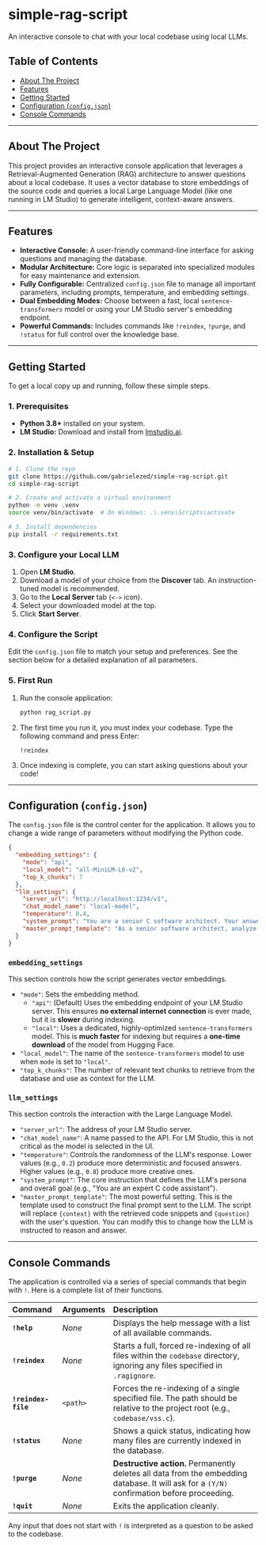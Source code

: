 # simple-rag-script

An interactive console to chat with your local codebase using local LLMs.

## Table of Contents
- [About The Project](#about-the-project)
- [Features](#features)
- [Getting Started](#getting-started)
- [Configuration (`config.json`)](#configuration-configjson)
- [Console Commands](#console-commands)

-----

## About The Project

This project provides an interactive console application that leverages a Retrieval-Augmented Generation (RAG) architecture to answer questions about a local codebase. It uses a vector database to store embeddings of the source code and queries a local Large Language Model (like one running in LM Studio) to generate intelligent, context-aware answers.

-----

## Features

  * **Interactive Console:** A user-friendly command-line interface for asking questions and managing the database.
  * **Modular Architecture:** Core logic is separated into specialized modules for easy maintenance and extension.
  * **Fully Configurable:** Centralized `config.json` file to manage all important parameters, including prompts, temperature, and embedding settings.
  * **Dual Embedding Modes:** Choose between a fast, local `sentence-transformers` model or using your LM Studio server's embedding endpoint.
  * **Powerful Commands:** Includes commands like `!reindex`, `!purge`, and `!status` for full control over the knowledge base.

-----

## Getting Started

To get a local copy up and running, follow these simple steps.

### 1\. Prerequisites

  * **Python 3.8+** installed on your system.
  * **LM Studio:** Download and install from [lmstudio.ai](https://lmstudio.ai/).

### 2\. Installation & Setup

```sh
# 1. Clone the repo
git clone https://github.com/gabrielezed/simple-rag-script.git
cd simple-rag-script

# 2. Create and activate a virtual environment
python -m venv .venv
source venv/bin/activate  # On Windows: .\.venv\Scripts\activate

# 3. Install dependencies
pip install -r requirements.txt
```

### 3\. Configure your Local LLM

1.  Open **LM Studio**.
2.  Download a model of your choice from the **Discover** tab. An instruction-tuned model is recommended.
3.  Go to the **Local Server** tab (`<->` icon).
4.  Select your downloaded model at the top.
5.  Click **Start Server**.

### 4\. Configure the Script

Edit the `config.json` file to match your setup and preferences. See the section below for a detailed explanation of all parameters.

### 5\. First Run

1.  Run the console application:
    ```sh
    python rag_script.py
    ```
2.  The first time you run it, you must index your codebase. Type the following command and press Enter:
    ```
    !reindex
    ```
3.  Once indexing is complete, you can start asking questions about your code\!

-----

## Configuration (`config.json`)

The `config.json` file is the control center for the application. It allows you to change a wide range of parameters without modifying the Python code.

```json
{
  "embedding_settings": {
    "mode": "api",
    "local_model": "all-MiniLM-L6-v2",
    "top_k_chunks": 7
  },
  "llm_settings": {
    "server_url": "http://localhost:1234/v1",
    "chat_model_name": "local-model",
    "temperature": 0.4,
    "system_prompt": "You are a senior C software architect. Your answers must be in English, be comprehensive, and explain the 'why' behind the code.",
    "master_prompt_template": "As a senior software architect, analyze the following CODE SNIPPETS to answer the user's QUESTION. Synthesize information from all snippets to form a complete, high-level answer. If the snippets seem incomplete, infer the overall purpose based on function names, comments, and file structure. Provide the best possible architectural explanation based on the available evidence.\n\nCODE SNIPPETS:\n---\n{context}\n---\n\nQUESTION: {question}"
  }
}
```

### `embedding_settings`

This section controls how the script generates vector embeddings.

  * `"mode"`: Sets the embedding method.
      * `"api"`: (Default) Uses the embedding endpoint of your LM Studio server. This ensures **no external internet connection** is ever made, but it is **slower** during indexing.
      * `"local"`: Uses a dedicated, highly-optimized `sentence-transformers` model. This is **much faster** for indexing but requires a **one-time download** of the model from Hugging Face.
  * `"local_model"`: The name of the `sentence-transformers` model to use when `mode` is set to `"local"`.
  * `"top_k_chunks"`: The number of relevant text chunks to retrieve from the database and use as context for the LLM.

### `llm_settings`

This section controls the interaction with the Large Language Model.

  * `"server_url"`: The address of your LM Studio server.
  * `"chat_model_name"`: A name passed to the API. For LM Studio, this is not critical as the model is selected in the UI.
  * `"temperature"`: Controls the randomness of the LLM's response. Lower values (e.g., `0.2`) produce more deterministic and focused answers. Higher values (e.g., `0.8`) produce more creative ones.
  * `"system_prompt"`: The core instruction that defines the LLM's persona and overall goal (e.g., "You are an expert C code assistant").
  * `"master_prompt_template"`: The most powerful setting. This is the template used to construct the final prompt sent to the LLM. The script will replace `{context}` with the retrieved code snippets and `{question}` with the user's question. You can modify this to change how the LLM is instructed to reason and answer.

-----

## Console Commands

The application is controlled via a series of special commands that begin with `!`. Here is a complete list of their functions.

| Command          | Arguments | Description                                                                                                                 |
| :--------------- | :-------- | :-------------------------------------------------------------------------------------------------------------------------- |
| **`!help`** | *None* | Displays the help message with a list of all available commands.                                                            |
| **`!reindex`** | *None* | Starts a full, forced re-indexing of all files within the `codebase` directory, ignoring any files specified in `.ragignore`. |
| **`!reindex-file`**| `<path>`  | Forces the re-indexing of a single specified file. The path should be relative to the project root (e.g., `codebase/vss.c`).  |
| **`!status`** | *None* | Shows a quick status, indicating how many files are currently indexed in the database.                                        |
| **`!purge`** | *None* | **Destructive action.** Permanently deletes all data from the embedding database. It will ask for a `(Y/N)` confirmation before proceeding. |
| **`!quit`** | *None* | Exits the application cleanly.                                                                                              |

Any input that does not start with `!` is interpreted as a question to be asked to the codebase.

